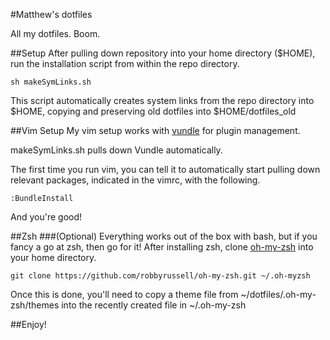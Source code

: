 #Matthew's dotfiles




All my dotfiles. Boom.

##Setup
After pulling down repository into your home directory ($HOME), run the installation script from within
the repo directory. 
```
sh makeSymLinks.sh
```
This script automatically creates system links from the repo
directory into $HOME, copying and preserving old dotfiles into $HOME/dotfiles_old

##Vim Setup
My vim setup works with [vundle](https://github.com/gmarik/vundle) for plugin management. 

makeSymLinks.sh pulls down Vundle automatically. 

The first time you run vim, you can tell it to automatically start pulling down relevant packages, indicated
in the vimrc, with the following. 

```
:BundleInstall
```

And you're good! 


##Zsh
###(Optional)
Everything works out of the box with bash, but if you fancy a go at zsh, then go for it! 
After installing zsh, clone [oh-my-zsh](https://github.com/robbyrussell/oh-my-zsh) into your home directory. 
```
git clone https://github.com/robbyrussell/oh-my-zsh.git ~/.oh-myzsh
```

Once this is done, you'll need to copy a theme file from ~/dotfiles/.oh-my-zsh/themes into 
the recently created file in ~/.oh-my-zsh

 



##Enjoy!

